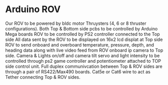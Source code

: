 # Arduino ROV
Our ROV to be powered by bldc motor Thruysters (4, 6 or 8 thruster configurations).
Both Top & Bottom side pcbs to be controlled by Arduino Mega boards
ROV to be controlled by PS2 controller connected to the Top side
All data sent by the ROV to be displayed on 16x2 lcd displat at Top side
ROV to send onboard and overboard temperature, pressure, depth, and heading data
along with live video feed from ROV onboard ip camera to Top side.
Camera & Lights on/off and camera tilt servo and light intensity to be
controlled through ps2 game controller and potentiometer 
attached to TOP side control unit.
Full duplex communivcation between Top & ROV sides are through a pair
of RS422/Max490 boards.
Cat5e or Cat6 wire to act as Tether connecting Top & ROV sides.
